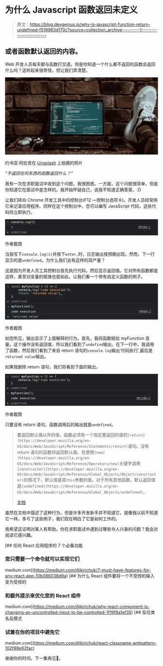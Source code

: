 # 为什么 Javascript 函数返回未定义

> 原文：<https://blog.devgenius.io/why-is-javascript-function-return-undefined-f519963d170c?source=collection_archive---------1----------------------->

## 或者函数默认返回的内容。

Web 开发人员每天都与函数打交道。但是你知道一个什么都不返回的函数会返回什么吗？这听起来很奇怪，但让我们弄清楚。

![](img/54fd85746d0ac670ec4cfee74815330b.png)

约书亚·阿拉贡在 [Unsplash](https://unsplash.com/s/photos/code?utm_source=unsplash&utm_medium=referral&utm_content=creditCopyText) 上拍摄的照片

*“不返回任何东西的函数返回什么？”*

我有一次在求职面试中收到这个问题，我很困惑。一方面，这个问题很简单，但是你知道它在面试中是怎样的。我开始怀疑自己，说我不知道正确答案，:D

让我们转向 Chrome 开发工具中的控制台(F12 —控制台选项卡)。开发人员经常用它来记录应用程序。同样在这个控制台中，您可以编写 JavaScript 代码，这些代码将立即执行。

![](img/da27e9bdf6dd372a27f14f704a66962f.png)

作者截图

当我写下`console.log(1)`并按下`enter,`时，日志输出按预期出现。然而，下一行显示的是`undefined`。为什么我们会有这样的双产量？

这是因为开发人员工具控制台首先执行代码，然后显示返回值。它对所有函数都是这样，甚至对变量的赋值也是如此。让我们看一个带有自定义函数的例子。

![](img/5144bf1934cfdf95af42315208cfdfa5.png)

作者截图

如您所见，输出显示了上面解释的行为。首先，我将函数赋给 myFunction 变量。这个操作没有返回值，所以我们看到了`undefind`输出。在下一行中，我调用了函数，然后我们看到了来自 return 语句的`console.log`输出‘代码执行’,最后是`returned value`输出。

如果我删除 return 语句，我们将看到下面的输出。

![](img/d9a1ed62f04f10925f1403eff05bb8eb.png)

作者截图

只要没有 return 语句，函数调用后的输出就是`undefined`。

> 要返回默认值以外的值，函数必须有一个指定要返回的值的`[return](https://developer.mozilla.org/en-US/docs/Web/JavaScript/Reference/Statements/return)`语句。没有 return 语句的函数将返回默认值。在使用`[new](https://developer.mozilla.org/en-US/docs/Web/JavaScript/Reference/Operators/new)`关键字调用`[constructor](https://developer.mozilla.org/en-US/docs/Web/JavaScript/Reference/Global_Objects/Object/constructor)`的情况下，默认值是其`this`参数的值。对于所有其他函数，默认返回值是`[undefined](https://developer.mozilla.org/en-US/docs/Web/JavaScript/Reference/Global_Objects/undefined)`。
> 
> [文档](https://developer.mozilla.org/en-US/docs/Web/JavaScript/Reference/Functions#description)

虽然在文档中描述了这种行为，但是许多开发新手并不知道它，就像我以前不知道它一样。多亏了这些例子，我们现在明白了它是如何工作的。

我希望这证明对某人有帮助。你在求职面试中遇到过哪些令人兴奋的问题？我会对阅读它感兴趣。

[](https://medium.com/@kirichuk/7-must-have-features-for-any-react-app-10b086038d9a) [## 任何 React 应用程序的 7 个必备功能

### 您只需要一个命令就可以实现它们

medium.com](https://medium.com/@kirichuk/7-must-have-features-for-any-react-app-10b086038d9a) [](https://medium.com/@kirichuk/why-react-component-is-changing-an-uncontrolled-input-to-be-controlled-1f19f9a1ef35) [## 为什么 React 组件要将一个不受控的输入变为受控的

### 和额外提示来优化您的 React 组件

medium.com](https://medium.com/@kirichuk/why-react-component-is-changing-an-uncontrolled-input-to-be-controlled-1f19f9a1ef35) [](https://medium.com/@kirichuk/react-classname-antipattern-102f88e62fac) [## 反应类名反模式

### 试着在你的项目中避免它

medium.com](https://medium.com/@kirichuk/react-classname-antipattern-102f88e62fac) 

谢谢你的时间。下一集再见🙂。